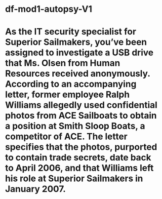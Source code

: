 # df-mod1-autopsy-V1
# As the IT security specialist for Superior Sailmakers, you’ve been assigned to investigate a USB drive that Ms. Olsen from Human Resources received anonymously. According to an accompanying letter, former employee Ralph Williams allegedly used confidential photos from ACE Sailboats to obtain a position at Smith Sloop Boats, a competitor of ACE. The letter specifies that the photos, purported to contain trade secrets, date back to April 2006, and that Williams left his role at Superior Sailmakers in January 2007.

